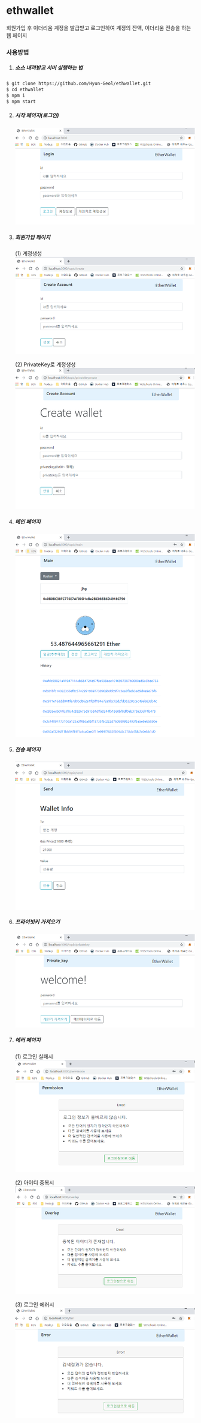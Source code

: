 # ethwallet

회원가입 후 이더리움 계정을 발급받고 로그인하여 계정의 잔액, 이더리움 전송을 하는 웹 페이지

### 사용방법
1. ##### 소스 내려받고 서버 실행하는 법
```
$ git clone https://github.com/Hyun-Geol/ethwallet.git
$ cd ethwallet
$ npm i
$ npm start
```

2. ##### 시작 페이지(로그인)
    ![loginpage](./screenshot/loginpage.PNG)

3. ##### 회원가입 페이지
    (1) 계정생성
    ![createAccount](./screenshot/createAccount.PNG)

    (2) PrivateKey로 계정생성
    ![createAccountForPrivateKey](./screenshot/createAccountForPrivatekey.PNG)

4. ##### 메인 페이지
    ![mainpage](./screenshot/mainpage.png)

5. ##### 전송 페이지
    ![sendpage](./screenshot/sendpage.png)

6. ##### 프라이빗키 가져오기
    ![getPrivateKey](./screenshot/getPrivateKey.PNG)

7. ##### 에러 페이지

    (1) 로그인 실패시
    ![permission](./screenshot/permission.PNG)

    (2) 아이디 중복시
    ![overlap](./screenshot/overlap.PNG)

    (3) 로그인 에러시
    ![fail](./screenshot/fail.png)

